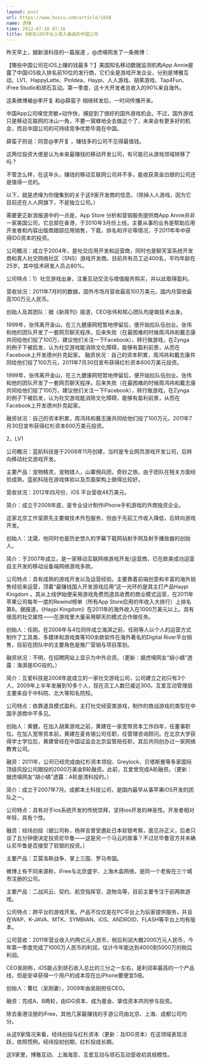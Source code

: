 ```yaml
---
layout: post
url: https://www.huxiu.com/article/1658
name: 虎嗅
time: 2012-07-10 07:16
title: 9家在iOS平台上收入最高的中国公司
---
```

昨天早上，据新浪科技的一篇报道 ，@虎嗅网发了一条微博：

【哪些中国公司在iOS上赚的钱最多？】美国知名移动数据监测机构App Annie披露了中国iOS收入排名前10位的发行商，它们全是游戏开发企业，分别是博雅互动、LV1、HappyLatte、PinIdea、Haypi、人人游戏、胡莱游戏、Tap4Fun、iFree Studio和顽石互动。第一季度，这十大开发者总收入的90%来自海外。

这条微博被@李开复 和@薛蛮子 相继转发后，一时间传播开来。

中国App公司嗅觉灵敏+动作快，捕捉到了很好的国外游戏机会。不过，国外游戏只是移动互联网的冰山一角，不要一窝蜂地全去做这个了，未来会有更多好的机会，而且中国公司的可持续竞争优势毕竟在中国。

薛蛮子则说：同意@李开复 ，赚钱多的公司不见得最值钱。

这两位投资大佬是认为未来最赚钱的移动开发公司，有可能已从游戏领域转移了吗？

不管怎么样，在这年头，赚钱的移动互联网公司并不多，能收获真金白银的公司还是值得一览的。

以下，就是虎嗅为你搜集到的关于这9家开发商的信息。（除掉人人游戏，因为它目前还在人人网旗下，不是独立公司。）

需要更正新浪报道中的一点是，App Store 分析和营销服务提供商App Annie并非一家美国公司，它总部在香港，于2010年3月份上线，主要从事的业务是帮助应用开发者和内容出版商跟踪应用销售，下载，排名和评论等情况，于2011年年中获得IDG资本的投资。

公司概况：成立于2004年，是社交应用开发和运营商，同时也是聊天室系统开发商和真人社交网络社区（SNS）游戏开发商。目前共有员工近400名，平均年龄在25岁。其中技术研发人员占80%。

公司特点：1）社交游戏出身，注重互动交流与增值服务购买，并以此取得盈利。

营收状况：2011年7月时的数据，国外市场月营收最高100万美元，国内月营收最高100万元人民币。

创始人及其团队：据《新周刊》报道，CEO张伟和核心团队均是做技术出身。

1999年，张伟离开金山，在三九健康网短暂地停留后，便开始拉队伍创业。张伟和他的团队开发了一套网页聊天程序。后来失败（在最困难的时候周鸿祎和戴志康共同给他们投了100万，建议他们关注一下Facebook），转行做游戏，在Zynga 的例子下被启发，认为社交游戏能消除文化障碍，能够有盈利前景，从而在Facebook上开发德州扑克起家。 融资状况：自己的资本积累，周鸿祎和戴志康共同给他们投了100万元，2011年7月30日宣布获得红杉资本600万美元投资。

1999年，张伟离开金山，在三九健康网短暂地停留后，便开始拉队伍创业。张伟和他的团队开发了一套网页聊天程序。后来失败（在最困难的时候周鸿祎和戴志康共同给他们投了100万，建议他们关注一下Facebook），转行做游戏，在Zynga 的例子下被启发，认为社交游戏能消除文化障碍，能够有盈利前景，从而在Facebook上开发德州扑克起家。

融资状况：自己的资本积累，周鸿祎和戴志康共同给他们投了100万元，2011年7月30日宣布获得红杉资本600万美元投资。

2，LV1

公司概况：蓝航科技是于2008年11月创建，当时是专业网页游戏开发公司，后转向移动社交游戏开发。

主要产品：宠物精灵，宠物猎人，山寨佣兵团，奇妙之旅。由于团队在相关方面经验成熟，蓝航科技在游戏体验以及页面架构上做得比较好。

营收状况：2012年四月份，iOS 平台营收48万美元。

简介：成立于2008年底，是专业设计制作iPhone手机游戏的外商独资企业。

这家北京工作室原先主要做技术外包服务，但由于先前工作收入降低，后转向游戏开发。

创始人：沈晟，他同时也是历史悠久的字幕下载网站射手网及射手播放器的创始人。

简介：于2007年成立，是一家移动互联网络游戏开发/运营商，已在欧美成功运营自主开发的移动设备端网络游戏多款。

公司特点：具有成熟的游戏开发以及运营经验。主要靠着前端创意和丰富的海外销售经验来运营，顶着“最赚钱国人开发游戏应用”这一光环的是其主打产品Haypi Kingdom 。其从上线伊始便采用游戏免费而道具收费的商业模式运营，在2011年苹果公司每年一度的Rewind榜单（所有App Store应用的年收入大排行）上排名第8。据报道，《Haypi Kingdom》在2011年的海外收入在1000万美元以上。具有很高的社交属性——在游戏里大量采用聊天的模式合作做任务。

创始人：任刚。在2008年与4位同伴成立海湃之前，任刚等人以个人的运营方式制作了工具类、多媒体和游戏类等100余款软件在海外著名的Digital River平台销售，目前在团队中的主要角色是推广营销与项目策划。

融资状况：不明，在招聘网站上显示为中外合资。（更新：据虎嗅网友“胡小婧”透露：海湃是IDG投的。）

简介：互爱科技是2008年底成立的一家社交游戏公司，公司建立之初只有3个人，2009年上半年发展到10多个人，现在员工人数已接近300。互爱互动管理层主要来自于中科院、北大等知名院校。

公司特点：依靠道具模式盈利，主打社交经营类游戏，制作的商战游戏的类型在中国手游商中不多见。

创始人：黄健。在加入胡莱游戏之前，黄建在一家宽带资本工作四年，任董事职位。在加入宽带资本前，黄建在麦肯锡公司任职，任管理咨询顾问。在北京大学获得学士学位后，黄建曾经在中国证监会北京监管局任职，其后共同创办过一家网络教育公司。

融资：2011年，公司已经完成由红杉资本领投、Greylock、贝塔斯曼等多家国际顶级风投公司跟投的2000万美金B轮融资。此前，互爱曾完成A轮融资。（更新：据虎嗅网友“胡小婧”透露：A轮是清科投的。）

简介：成立于2007年7月。成都本土科技公司，是国内最早从事苹果iOS开发的团队之一。

公司特点：具有对于ios系统开发的传统崇拜，坚持ios开发的神圣性。开发者相对年轻，具有个性。

融资：经纬创投（据公司称，杨祥吉曾受邀赴日本软银考察，面见孙正义，后者只谈了五分钟便决定投资尼毕鲁——这是另一个马云的故事？不过尼毕鲁官方并未确认尼毕鲁是否接受了软银的投资。）

主要产品：艾莫洛斯战争，掌上三国、罗马帝国。

微博上有不同来源称，iFree与北京盛宇、上海木盒网络，是同一个老板在三个城市注册的公司。

主要产品：二战风云、契约、航空指挥官、造物岛等，目前主要专注于前两款游戏。

公司特点：跨平台的游戏开发。产品不仅仅是在PC平台上为玩家提供服务，并且在WAP、K-JAVA、MTK、SYMBIAN、iOS、ANDROID、FLASH等平台上均有版本。

公司营收：2011年营业收入约两亿元人民币，税后利润大概2000万元人民币，今年第一季度完成了1000万人民币的利润，估计今年能达到4000到5000万的税后利润。

CEO吴刚称，iOS能占到顽石收入总比的三分之一左右，是利润率最高的一个产品线，但是安卓获得一个用户的成本现在比iPhone要便宜5倍。

创始人：曹红（吴刚妻），2009年由吴刚担任CEO。

融资：完成A、B两轮，由IDG资本、成为基金、挚信资本共同参与投资。

除去香港注册的iFree，其他几家最赚钱的手游公司由北京、上海、成都公司均分。

从这9家情况来看，经纬创投与红杉资本（更新：及IDG资本）在这领域表现活跃，依照惯例，经纬投初创期，红杉投成长期。

这9家里，博雅互动、上海海澎、互爱互动与顽石互动营收初具规模性。

